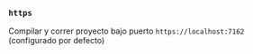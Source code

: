 ### `https`

Compilar y correr proyecto bajo puerto `https://localhost:7162` (configurado por defecto)

